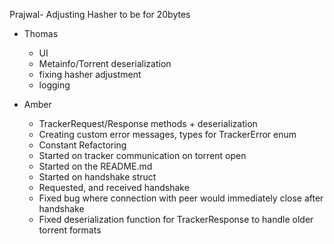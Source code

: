 Prajwal-
Adjusting Hasher to be for 20bytes

- Thomas
    - UI
    - Metainfo/Torrent deserialization
    - fixing hasher adjustment
    - logging

- Amber 
  - TrackerRequest/Response methods + deserialization
  - Creating custom error messages, types for TrackerError enum
  - Constant Refactoring
  - Started on tracker communication on torrent open
  - Started on the README.md
  - Started on handshake struct
  - Requested, and received handshake
  - Fixed bug where connection with peer would immediately close after handshake
  - Fixed deserialization function for TrackerResponse to handle older torrent formats

